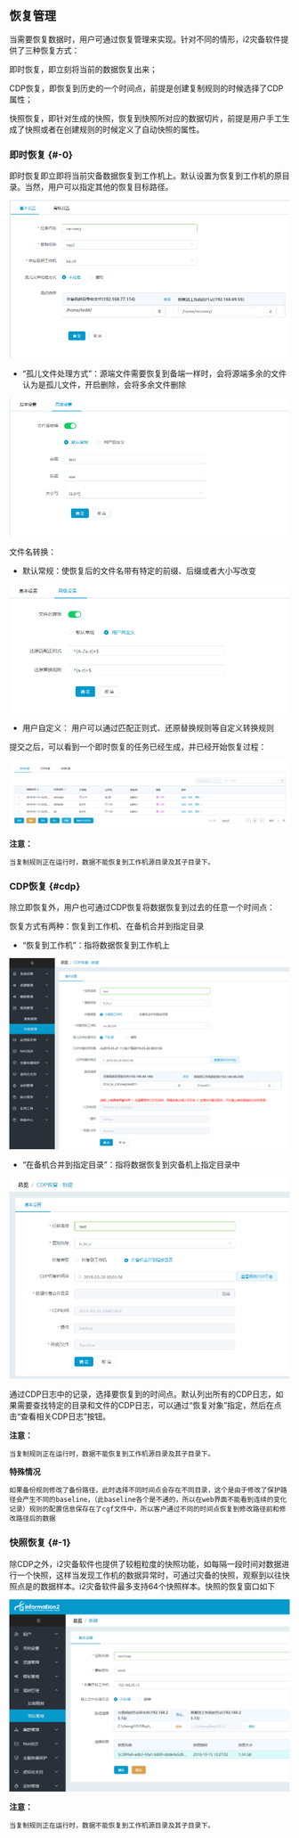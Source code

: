 ## 恢复管理

当需要恢复数据时，用户可通过恢复管理来实现。针对不同的情形，i2灾备软件提供了三种恢复方式：

即时恢复，即立刻将当前的数据恢复出来；

CDP恢复，即恢复到历史的一个时间点，前提是创建复制规则的时候选择了CDP属性；

快照恢复，即针对生成的快照，恢复到快照所对应的数据切片，前提是用户手工生成了快照或者在创建规则的时候定义了自动快照的属性。

### 即时恢复 {#-0}

即时恢复即立即将当前灾备数据恢复到工作机上。默认设置为恢复到工作机的原目录。当然，用户可以指定其他的恢复目标路径。

![](/assets/V7.1.2019011410.png)

* “孤儿文件处理方式”：源端文件需要恢复到备端一样时，会将源端多余的文件认为是孤儿文件，开启删除，会将多余文件删除

![](/assets/V7.1.2019011411.png)

文件名转换：

* 默认常规：使恢复后的文件名带有特定的前缀、后缀或者大小写改变

![](/assets/V7.1.2019011413.png)

* 用户自定义： 用户可以通过匹配正则式、还原替换规则等自定义转换规则

提交之后，可以看到一个即时恢复的任务已经生成，并已经开始恢复过程：

![](/assets/V7.1.2019011412.png)

**注意：**

```
当复制规则正在运行时，数据不能恢复到工作机源目录及其子目录下。
```

### CDP恢复 {#cdp}

除立即恢复外，用户也可通过CDP恢复将数据恢复到过去的任意一个时间点：

恢复方式有两种：恢复到工作机、在备机合并到指定目录

* “恢复到工作机”：指将数据恢复到工作机上

![](/assets/55555555555555532413255.png)

* “在备机合并到指定目录”：指将数据恢复到灾备机上指定目录中

![](/assets/2000002020202.png)

通过CDP日志中的记录，选择要恢复到的时间点。默认列出所有的CDP日志，如果需要查找特定的目录和文件的CDP日志，可以通过“恢复对象”指定，然后在点击“查看相关CDP日志”按钮。

**注意：**

```
当复制规则正在运行时，数据不能恢复到工作机源目录及其子目录下。
```

**特殊情况**

```
如果备份规则修改了备份路径，此时选择不同时间点会存在不同目录，这个是由于修改了保护路径会产生不同的baseline，（此baseline各个是不通的，所以在web界面不能看到连续的变化记录）规则的配置信息保存在了cgf文件中，所以客户通过不同的时间点恢复到修改路径前和修改路径后的数据
```

### 快照恢复 {#-1}

除CDP之外，i2灾备软件也提供了较粗粒度的快照功能，如每隔一段时间对数据进行一个快照，这样当发现工作机的数据异常时，可通过灾备的快照，观察到以往快照点是的数据样本。i2灾备软件最多支持64个快照样本。快照的恢复窗口如下

![](/assets/V7.025814.png)

**注意：**

`当复制规则正在运行时，数据不能恢复到工作机源目录及其子目录下。`

